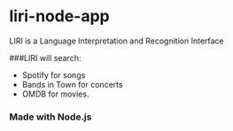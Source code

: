 # liri-node-app
LIRI is a Language Interpretation and Recognition Interface

###LIRI will search:
* Spotify for songs
* Bands in Town for concerts
* OMDB for movies.

### Made with Node.js